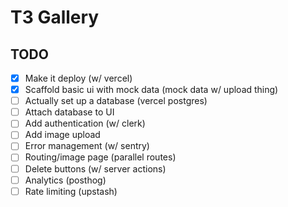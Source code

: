 # T3 Gallery

## TODO

- [x] Make it deploy (w/ vercel)
- [x] Scaffold basic ui with mock data (mock data w/ upload thing)
- [ ] Actually set up a database (vercel postgres)
- [ ] Attach database to UI
- [ ] Add authentication (w/ clerk)
- [ ] Add image upload
- [ ] Error management (w/ sentry)
- [ ] Routing/image page (parallel routes)
- [ ] Delete buttons (w/ server actions)
- [ ] Analytics (posthog)
- [ ] Rate limiting (upstash)
